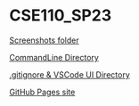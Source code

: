 # CSE110_SP23

[Screenshots folder](./screenshots)

[CommandLine Directory](https://github.com/f3shaik/CSE110_SP23/tree/add-read-me)

[.gitignore & VSCode UI Directory](https://github.com/f3shaik/CSE110_SP23/tree/vscode-ui)

[GitHub Pages site](https://f3shaik.github.io/CSE110_SP23/)

